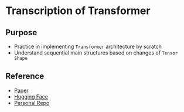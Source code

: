 # Transcription of Transformer
## Purpose
- Practice in implementing `Transformer` architecture by scratch
- Understand sequential main structures based on changes of `Tensor Shape`
## Reference
- [Paper](https://arxiv.org/pdf/1706.03762v5.pdf)
- [Hugging Face](https://huggingface.co)
- [Personal Repo](https://github.com/Huffon)
